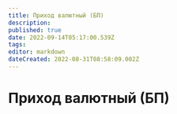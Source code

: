 ```yaml
---
title: Приход валютный (БП)
description: 
published: true
date: 2022-09-14T05:17:00.539Z
tags: 
editor: markdown
dateCreated: 2022-08-31T08:58:09.002Z
---
```


# Приход валютный (БП)

